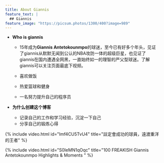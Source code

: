 ```yaml
---
title: About Giannis
feature_text: |
  ## Giannis
feature_image: "https://picsum.photos/1300/400?image=989"
---
```


- **Who is giannis**

  - 15年成为**Giannis Antetokounmpo**的球迷，至今已有好多个年头，见证了giannis从默默无闻到公认的NBA攻防一体的超级巨星，也见证了giannis在国内遭遇全网黑，一直始终如一的理智的严父型球迷。了解giannis可以关注页面最底下视频。

  - 喜欢做饭

  - 热爱篮球和健身
  - 一名努力提升自己的程序员

- **为什么创建这个博客**

  - 记录自己的工作和学习经验，沉淀一下自己
  - 分享自己的锻炼心得

{% include video.html id="Imf4CU5TvU4" title="註定會成功的球員，遠渡重洋的王者" %}

{% include video.html id="S0IeMN1qOqc" title="100 FREAKISH Giannis Antetokounmpo Highlights & Moments " %}
